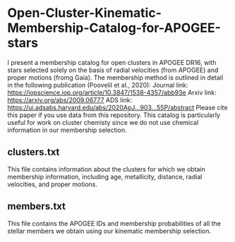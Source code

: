 # Open-Cluster-Kinematic-Membership-Catalog-for-APOGEE-stars
I present a membership catalog for open clusters in APOGEE DR16, with stars selected solely on the basis of radial velocities (from APOGEE) and proper motions (fromg Gaia). The membership method is outlined in detail in the following publication (Poovelil et al., 2020):
Journal link: https://iopscience.iop.org/article/10.3847/1538-4357/abb93e
Arxiv link: https://arxiv.org/abs/2009.06777
ADS link: https://ui.adsabs.harvard.edu/abs/2020ApJ...903...55P/abstract
Please cite this paper if you use data from this repository. This catalog is particularly useful for work on cluster chemisty since we do not use chemical information in our membership selection. 

## clusters.txt
This file contains information about the clusters for which we obtain membership information, including age, metallicity, distance, radial velocities, and proper motions.

## members.txt
This file contains the APOGEE IDs and membership probabilities of all the stellar members we obtain using our kinematic membership selection.
